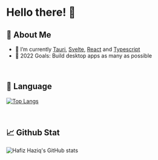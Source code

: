 
# **Hello there!** 👋

## 🤗 **About Me**
- 🌱 I’m currently <a href="https://tauri.studio/en/">Tauri</a>, <a href="https://svelte.dev/">Svelte</a>, <a href="https://reactjs.org/">React</a> and <a href="https://www.typescriptlang.org/">Typescript</a>
- 🥅 2022 Goals: Build desktop apps as many as possible 

<br>

## 💼 **Language** 
[![Top Langs](https://github-readme-stats.vercel.app/api/top-langs/?username=hafizhaziq307&layout=compact&theme=midnight-purple)](https://github.com/hafizhaziq307/github-readme-stats)

<br>

## 📈 **Github Stat** 
![Hafiz Haziq's GitHub stats](https://github-readme-stats.vercel.app/api?username=hafizhaziq307&count_private=true&show_icons=true&theme=midnight-purple&hide=issues,contribs,prs)
